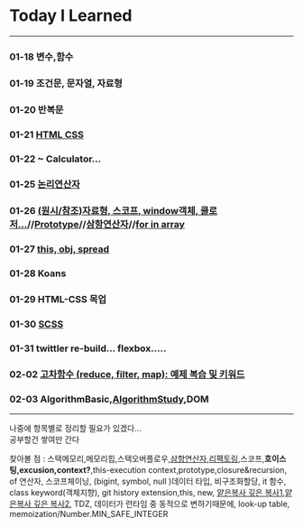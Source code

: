 Today I Learned
===
***
### 01-18 변수,함수
### 01-19 조건문, 문자열, 자료형
### 01-20 반복문
### 01-21 [HTML CSS](https://github.com/ShinYoungHO/TIL/blob/master/Flexbox_Grid/Flexbox_Grid.md)
### 01-22 ~ Calculator...
### 01-25 [논리연산자](https://github.com/ShinYoungHO/TIL/blob/master/algorithm/Operator%20precedence.md)
### 01-26 [(원시/참조)자료형, 스코프, window객체, 클로저...](https://github.com/ShinYoungHO/TIL/blob/master/obj_arr.md)//[Prototype](https://medium.com/@bluesh55/javascript-prototype-%EC%9D%B4%ED%95%B4%ED%95%98%EA%B8%B0-f8e67c286b67)//[삼항연산자](https://github.com/ShinYoungHO/TIL/blob/master/algorithm/operator.md)//[for in array](https://github.com/ShinYoungHO/TIL/blob/master/obj_arr.md)
### 01-27 [this, obj, spread](https://github.com/ShinYoungHO/TIL/blob/master/this_obj_spread.md)
### 01-28 Koans
### 01-29 HTML-CSS 목업
### 01-30 [SCSS](https://github.com/ShinYoungHO/TIL/blob/master/scss/SCSS_BEM.md)
### 01-31 twittler re-build... flexbox.....
### 02-02 [고차함수 (reduce, filter, map): 예제 복습 및 키워드](https://github.com/ShinYoungHO/TIL/blob/master/algorithm/higherOrderFunc/forEach_%20find_%20sort_%20some_%20every.md)
### 02-03 AlgorithmBasic,[AlgorithmStudy](),DOM



***
나중에 항목별로 정리할 필요가 있겠다...<br>
공부할건 쌓여만 간다<br>

찾아볼 점 : 스택메모리,메모리힙,스택오버플로우,[삼항연산자](https://developer.mozilla.org/ko/docs/Web/JavaScript/Reference/Operators/Conditional_Operator),[리팩토링](https://code.visualstudio.com/docs/editor/refactoring),스코프,**호이스팅,excusion,context?**,this-execution context,prototype,closure&recursion, of 연산자, 스코프체이닝,  (bigint, symbol, null )데이터 타입,
비구조화할당, it 함수, class keyword(객체지향), git history extension,this, new, [얕은복사 깊은 복사1](https://scotch.io/bar-talk/copying-objects-in-javascript),[얕은복사 깊은 복사2](https://medium.com/watcha/깊은-복사와-얕은-복사에-대한-심도있는-이야기-2f7d797e008a), TDZ, 데이터가 런타임 중 동적으로 변하기때문에, look-up table, memoization/Number.MIN_SAFE_INTEGER